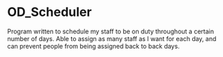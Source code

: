 # OD_Scheduler

Program written to schedule my staff to be on duty throughout a certain number of days. Able to 
assign as many staff as I want for each day, and can prevent people from being assigned
back to back days.
